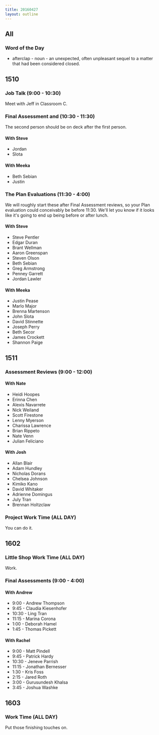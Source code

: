 ```yaml
---
title: 20160427
layout: outline
---
```


## All

### Word of the Day
* afterclap - noun - an unexpected, often unpleasant sequel to a matter that
had been considered closed.


## 1510

### Job Talk (9:00 - 10:30)

Meet with Jeff in Classroom C.

### Final Assessment and (10:30 - 11:30)

The second person should be on deck after the first person.

#### With Steve

- Jordan
- Slota

#### With Meeka

- Beth Sebian
- Justin

### The Plan Evaluations (11:30 - 4:00)

We will roughly start these after Final Assessment reviews, so your Plan evaluation could conceivably be before 11:30. We'll let you know if it looks like it's going to end up being before or after lunch.

#### With Steve

- Steve Pentler
- Edgar Duran
- Brant Wellman
- Aaron Greenspan
- Steven Olson
- Beth Sebian
- Greg Armstrong
- Penney Garrett
- Jordan Lawler

#### With Meeka

- Justin Pease
- Marlo Major
- Brenna Martenson
- John Slota
- David Stinnette
- Joseph Perry
- Beth Secor
- James Crockett
- Shannon Paige

## 1511

### Assessment Reviews (9:00 - 12:00)

#### With Nate

- Heidi Hoopes
- Erinna Chen
- Alexis Navarrete
- Nick Weiland
- Scott Firestone
- Lenny Myerson
- Charissa Lawrence
- Brian Rippeto
- Nate Venn
- Julian Feliciano

#### With Josh

- Allan Blair
- Adam Hundley
- Nicholas Dorans
- Chelsea Johnson
- Kimiko Kano
- David Whitaker
- Adrienne Domingus
- July Tran
- Brennan Holtzclaw

### Project Work Time (ALL DAY)

You can do it.


## 1602

### Little Shop Work Time (ALL DAY)

Work.

### Final Assessments (9:00 - 4:00)

#### With Andrew

* 9:00 - Andrew Thompson
* 9:45 - Claudia Kiesenhofer
* 10:30 - Ling Tran
* 11:15 - Marina Corona
* 1:00 - Deborah Hamel
* 1:45 - Thomas Pickett

#### With Rachel

* 9:00 - Matt Pindell
* 9:45 - Patrick Hardy
* 10:30 - Jeneve Parrish
* 11:15 - Jonathan Bernesser
* 1:30 - Kris Foss
* 2:15 - Jared Roth
* 3:00 - Gurusundesh Khalsa
* 3:45 -  Joshua Washke

## 1603

### Work Time (ALL DAY)

Put those finishing touches on.
